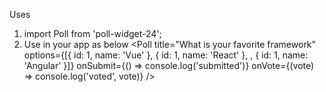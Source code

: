 Uses
1. import Poll from 'poll-widget-24';
2. Use in your app as below
    <Poll
      title="What is your favorite framework"
      options={[{ id: 1, name: 'Vue' }, { id: 1, name: 'React' }, , { id: 1, name: 'Angular' }]}
      onSubmit={() => console.log('submitted')}
      onVote={(vote) => console.log('voted', vote)}
    />